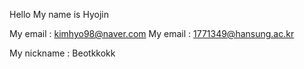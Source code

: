 Hello My name is Hyojin

My email : kimhyo98@naver.com
My email : 1771349@hansung.ac.kr

My nickname : Beotkkokk
